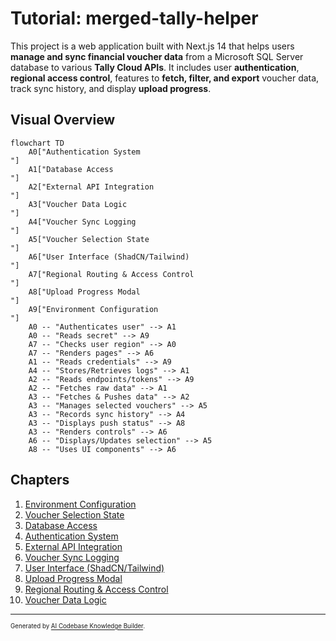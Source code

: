 # Tutorial: merged-tally-helper

This project is a web application built with Next.js 14 that helps users
**manage and sync financial voucher data** from a Microsoft SQL Server
database to various **Tally Cloud APIs**. It includes user **authentication**,
**regional access control**, features to **fetch, filter, and export** voucher
data, track sync history, and display **upload progress**.


## Visual Overview

```mermaid
flowchart TD
    A0["Authentication System
"]
    A1["Database Access
"]
    A2["External API Integration
"]
    A3["Voucher Data Logic
"]
    A4["Voucher Sync Logging
"]
    A5["Voucher Selection State
"]
    A6["User Interface (ShadCN/Tailwind)
"]
    A7["Regional Routing & Access Control
"]
    A8["Upload Progress Modal
"]
    A9["Environment Configuration
"]
    A0 -- "Authenticates user" --> A1
    A0 -- "Reads secret" --> A9
    A7 -- "Checks user region" --> A0
    A7 -- "Renders pages" --> A6
    A1 -- "Reads credentials" --> A9
    A4 -- "Stores/Retrieves logs" --> A1
    A2 -- "Reads endpoints/tokens" --> A9
    A2 -- "Fetches raw data" --> A1
    A3 -- "Fetches & Pushes data" --> A2
    A3 -- "Manages selected vouchers" --> A5
    A3 -- "Records sync history" --> A4
    A3 -- "Displays push status" --> A8
    A3 -- "Renders controls" --> A6
    A6 -- "Displays/Updates selection" --> A5
    A8 -- "Uses UI components" --> A6
```

## Chapters

1. [Environment Configuration
](01_environment_configuration_.md)
2. [Voucher Selection State
](02_voucher_selection_state_.md)
3. [Database Access
](03_database_access_.md)
4. [Authentication System
](04_authentication_system_.md)
5. [External API Integration
](05_external_api_integration_.md)
6. [Voucher Sync Logging
](06_voucher_sync_logging_.md)
7. [User Interface (ShadCN/Tailwind)
](07_user_interface__shadcn_tailwind__.md)
8. [Upload Progress Modal
](08_upload_progress_modal_.md)
9. [Regional Routing & Access Control
](09_regional_routing___access_control_.md)
10. [Voucher Data Logic
](10_voucher_data_logic_.md)

---

<sub><sup>Generated by [AI Codebase Knowledge Builder](https://github.com/The-Pocket/Tutorial-Codebase-Knowledge).</sup></sub>
